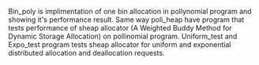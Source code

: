 Bin_poly is implimentation of one bin allocation in pollynomial program and showing it's performance result. Same way poli_heap have program that tests performance of sheap allocator (A Weighted Buddy Method for Dynamic Storage Allocation) on pollinomial program. Uniform_test and Expo_test program tests sheap allocator for uniform and exponential distributed allocation and deallocation requests.   
